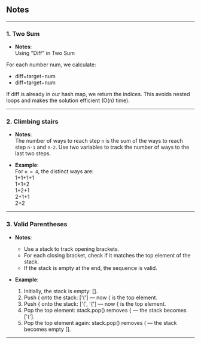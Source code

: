 ## Notes

---

### 1. **Two Sum**
- **Notes**:  
Using "Diff" in Two Sum

For each number num, we calculate:
- diff=target−num
- diff=target−num

If diff is already in our hash map, we return the indices. This avoids nested loops and makes the solution efficient (O(n) time). 

---

### 2. **Climbing stairs**
- **Notes**:  
The number of ways to reach step `n` is the sum of the ways to reach step `n-1` and `n-2`.
Use two variables to track the number of ways to the last two steps.

- **Example**:  
For `n = 4`, the distinct ways are:  
  1+1+1+1  
  1+1+2  
  1+2+1  
  2+1+1  
  2+2 

---

### 3. **Valid Parentheses**
- **Notes**:  
  - Use a stack to track opening brackets.
  - For each closing bracket, check if it matches the top element of the stack.
  - If the stack is empty at the end, the sequence is valid.

- **Example**:  
  1. Initially, the stack is empty: [].
  2. Push ( onto the stack: ['('] — now ( is the top element.
  3. Push { onto the stack: ['(', '{'] — now { is the top element.
  4. Pop the top element: stack.pop() removes { — the stack becomes ['('].
  5. Pop the top element again: stack.pop() removes ( — the stack becomes empty [].

---

